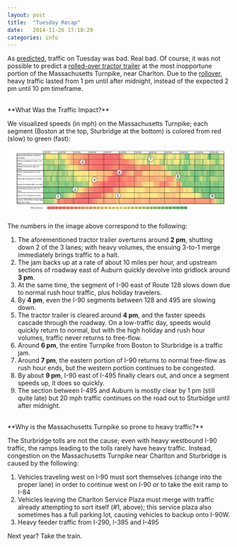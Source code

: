 ```yaml
---
layout: post
title:  "Tuesday Recap"
date:   2014-11-26 17:10:29
categories: info
---
```


As [predicted](/blog/info/2014/11/21/go-west-when-no-one-else-does.html), traffic on Tuesday was bad. Real bad. Of course, it was not possible to predict a [rolled-over tractor trailer][rollover] at the most inopportune portion of the Massachusetts Turnpike, near Charlton.  Due to the [rollover][rollover], heavy traffic lasted from 1 pm until after midnight, instead of the expected 2 pm until 10 pm timeframe.

<br/>
**What Was the Traffic Impact?**

We visualized speeds (in mph) on the Massachusetts Turnpike; each segment (Boston at the top, Sturbridge at the bottom) is colored from red (slow) to green (fast):

<img src="/blog/assets/2014_11_26_tuesday_recap_mph.png">

The numbers in the image above correspond to the following:

1. The aforementioned tractor trailer overturns around **2 pm**, shutting down 2 of the 3 lanes; with heavy volumes, the ensuing 3-to-1 merge immediately brings traffic to a halt.
1. The jam backs up at a rate of about 10 miles per hour, and upstream sections of roadway east of Auburn quickly devolve into gridlock around **3 pm**.
1. At the same time, the segment of I-90 east of Route 128 slows down due to normal rush hour traffic, plus holiday travelers.
1. By **4 pm**, even the I-90 segments between 128 and 495 are slowing down.
1. The tractor trailer is cleared around **4 pm**, and the faster speeds cascade through the roadway. On a low-traffic day, speeds would quickly return to normal, but with the high holiday and rush hour volumes, traffic never returns to free-flow.
1. Around **6 pm**, the entire Turnpike from Boston to Sturbridge is a traffic jam.
1. Around **7 pm**, the eastern portion of I-90 returns to normal free-flow as rush hour ends, but the western portion continues to be congested.
1. By about **9 pm**, I-90 east of I-495 finally clears out, and once a segment speeds up, it does so quickly.
1. The section between I-495 and Auburn is mostly clear by 1 pm (still quite late) but 20 mph traffic continues on the road out to Sturbidge until after midnight.

<br/>
**Why is the Massachusetts Turnpike so prone to heavy traffic?**

The Sturbridge tolls are not the cause; even with heavy westbound I-90 traffic, the ramps leading to the tolls rarely have heavy traffic.  Instead, congestion on the Massachusetts Turnpike near Charlton and Sturbridge is caused by the following:

1.  Vehicles traveling west on I-90 must sort themselves (change into the proper lane) in order to continue west on I-90 or to take the exit ramp to I-84
1.  Vehicles leaving the Charlton Service Plaza must merge with traffic already attempting to sort itself (#1, above); this service plaza also sometimes has a full parking lot, causing vehicles to backup onto I-90W.
1.  Heavy feeder traffic from I-290, I-395 and I-495

Next year? Take the train.

[rollover]: https://twitter.com/DustinGFitch/status/537323227593601024
